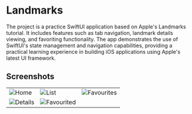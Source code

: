 # Landmarks

The project is a practice SwiftUI application based on Apple's Landmarks tutorial. It includes features such as tab navigation, landmark details viewing, and favoriting functionality. The app demonstrates the use of SwiftUI's state management and navigation capabilities, providing a practical learning experience in building iOS applications using Apple's latest UI framework.

## Screenshots

|   |   |   |
|---|---|---|
| ![Home](https://github.com/user-attachments/assets/cc4a54bf-2c9b-48bf-bb98-f960469ed6a4) | ![List](https://github.com/user-attachments/assets/9aaf6d1a-b113-4078-af10-1ca10112776e) | ![Favourites](https://github.com/user-attachments/assets/22265781-1c8e-4422-8447-e5d3066ebe52) |
| ![Details](https://github.com/user-attachments/assets/1d00c056-7b4a-40ba-b382-68b93d881ddd) | ![Favourited](https://github.com/user-attachments/assets/4a661b92-e9de-46fc-81b8-8d5e1d0d73e3)| |

